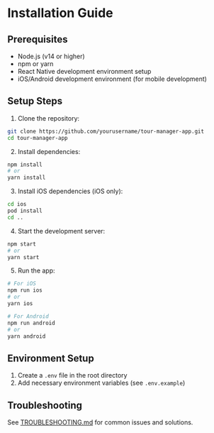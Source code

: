 # Installation Guide

## Prerequisites

- Node.js (v14 or higher)
- npm or yarn
- React Native development environment setup
- iOS/Android development environment (for mobile development)

## Setup Steps

1. Clone the repository:
```bash
git clone https://github.com/yourusername/tour-manager-app.git
cd tour-manager-app
```

2. Install dependencies:
```bash
npm install
# or
yarn install
```

3. Install iOS dependencies (iOS only):
```bash
cd ios
pod install
cd ..
```

4. Start the development server:
```bash
npm start
# or
yarn start
```

5. Run the app:
```bash
# For iOS
npm run ios
# or
yarn ios

# For Android
npm run android
# or
yarn android
```

## Environment Setup

1. Create a `.env` file in the root directory
2. Add necessary environment variables (see `.env.example`)

## Troubleshooting

See [TROUBLESHOOTING.md](./TROUBLESHOOTING.md) for common issues and solutions. 